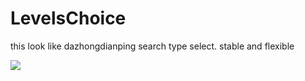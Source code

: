 LevelsChoice
============

this look like dazhongdianping search type select.  stable and flexible

![](https://github.com/microjixl/LevelsChoice/blob/master/screen_shot.gif)
